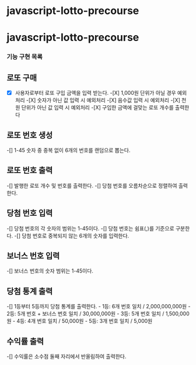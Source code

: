 # javascript-lotto-precourse

# javascript-lotto-precourse

### 기능 구현 목록

## 로또 구매

-[X] 사용자로부터 로또 구입 금액을 입력 받는다. -[X] 1,000원 단위가 아닐 경우 예외 처리 -[X] 숫자가 아닌 값 입력 시 예외처리 -[X] 음수값 입력 시 예외처리 -[X] 천 원 단위가 아닌 값 입력 시 예외처리 -[X] 구입한 금액에 걸맞는 로또 개수를 출력한다

## 로또 번호 생성

-[] 1-45 숫자 중 중복 없이 6개의 번호를 랜덤으로 뽑는다.

## 로또 번호 출력

-[] 발행한 로또 개수 및 번호를 출력한다.
-[] 당첨 번호를 오름차순으로 정렬하여 출력한다.

## 당첨 번호 입력

-[] 당첨 번호의 각 숫자의 범위는 1-45이다.
-[] 당첨 번호는 쉼표(,)를 기준으로 구분한다.
-[] 당첨 번호로 중복되지 않는 6개의 숫자를 입력한다.

## 보너스 번호 입력

-[] 보너스 번호의 숫자 범위는 1-45이다.

## 당첨 통계 출력

-[] 1등부터 5등까지 당첨 통계를 출력한다. - 1등: 6개 번호 일치 / 2,000,000,000원 - 2등: 5개 번호 + 보너스 번호 일치 / 30,000,000원 - 3등: 5개 번호 일치 / 1,500,000원 - 4등: 4개 번호 일치 / 50,000원 - 5등: 3개 번호 일치 / 5,000원

## 수익률 출력

-[] 수익률은 소수점 둘째 자리에서 반올림하여 출력한다.
